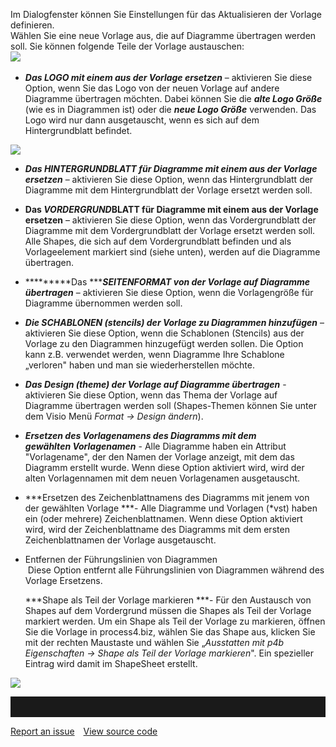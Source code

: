 

Im Dialogfenster können Sie Einstellungen für das Aktualisieren der
Vorlage definieren.  
Wählen Sie eine neue Vorlage aus, die auf Diagramme übertragen werden
soll. Sie können folgende Teile der Vorlage austauschen:   
![](//images.ctfassets.net/utx1h0gfm1om/O3slZaOMgM6gqOgQesM4O/b5bb6846a405e4fc3c0a33505e49bbaa/1018812.png) 

-   ***Das LOGO mit einem aus der Vorlage ersetzen*** – aktivieren Sie
    diese Option, wenn Sie das Logo von der neuen Vorlage auf andere
    Diagramme übertragen möchten. Dabei können Sie die ***alte Logo
    Größe*** (wie es in Diagrammen ist) oder die ***neue Logo Größe***
    verwenden. Das Logo wird nur dann ausgetauscht, wenn es sich auf dem
    Hintergrundblatt befindet.

![](//images.ctfassets.net/utx1h0gfm1om/5vgkKKhmN2sUMeew8C4O2y/62eb38eec6d86f403ac723ab35b13bdd/1017244.png)

-   ***Das HINTERGRUNDBLATT für Diagramme mit einem aus der Vorlage
    ersetzen*** – aktivieren Sie diese Option, wenn das Hintergrundblatt
    der Diagramme mit dem Hintergrundblatt der Vorlage ersetzt werden
    soll.
-   ******Das ***VORDERGRUND***BLATT für Diagramme mit einem aus der
    Vorlage ersetzen****** – aktivieren Sie diese Option, wenn das
    Vordergrundblatt der Diagramme mit dem Vordergrundblatt der Vorlage
    ersetzt werden soll. Alle Shapes, die sich auf dem Vordergrundblatt
    befinden und als Vorlageelement markiert sind (siehe unten), werden
    auf die Diagramme übertragen. 
-   *********Das ******SEITENFORMAT von der Vorlage auf Diagramme
    übertragen*** – aktivieren Sie diese Option, wenn die Vorlagengröße
    für Diagramme übernommen werden soll. 
-   ***Die SCHABLONEN (stencils) der Vorlage zu Diagrammen
    hinzufügen*** – aktivieren Sie diese Option, wenn die Schablonen
    (Stencils) aus der Vorlage zu den Diagrammen hinzugefügt werden
    sollen. Die Option kann z.B. verwendet werden, wenn Diagramme Ihre
    Schablone „verloren" haben und man sie wiederherstellen möchte. 
-   ***Das Design (theme) der Vorlage auf Diagramme übertragen*** -
    aktivieren Sie diese Option, wenn das Thema der Vorlage auf
    Diagramme übertragen werden soll (Shapes-Themen können Sie unter dem
    Visio Menü *Format → Design ändern*). 
-   ***Ersetzen des Vorlagenamens des Diagramms mit dem
    gewählten Vorlagenamen*** - Alle Diagramme haben ein Attribut
    "Vorlagename", der den Namen der Vorlage anzeigt, mit dem das
    Diagramm erstellt wurde. Wenn diese Option aktiviert wird, wird der
    alten Vorlagennamen mit dem neuen Vorlagenamen ausgetauscht.
-   ***Ersetzen des Zeichenblattnamens des Diagramms mit jenem von der
    gewählten Vorlage ***- Alle Diagramme und Vorlagen (\*vst) haben ein
    (oder mehrere) Zeichenblattnamen. Wenn diese Option aktiviert wird,
    wird der Zeichenblattname des Diagramms mit dem ersten
    Zeichenblattnamen der Vorlage ausgetauscht.
-   Entfernen der Führungslinien von Diagrammen  
     Diese Option entfernt alle Führungslinien von Diagrammen während
    des Vorlage Ersetzens.  
      
    ***Shape als Teil der Vorlage markieren ***- Für den Austausch von
    Shapes auf dem Vordergrund müssen die Shapes als Teil der Vorlage
    markiert werden. Um ein Shape als Teil der Vorlage zu markieren,
    öffnen Sie die Vorlage in process4.biz, wählen Sie das Shape aus,
    klicken Sie mit der rechten Maustaste und wählen Sie „*Ausstatten
    mit p4b Eigenschaften → Shape als Teil der Vorlage markieren*". Ein
    spezieller Eintrag wird damit im ShapeSheet erstellt. 

![](//images.ctfassets.net/utx1h0gfm1om/20mn5cAAmQIy4UA2quAeaI/db59b3b76f7024dc8858d574c695c7c8/1017237.png)


<hr style="padding-top:2rem" />
<a href="https://github.com/process4/docs/issues" target="_blank" class="bgw btn btn-primary btn-lg shadow-sm">Report an issue</a>
<a href="https://github.com/process4/docs" target="_blank" class="bgw btn btn-primary btn-lg shadow-sm" style="margin-left:10px;">View source code</a>